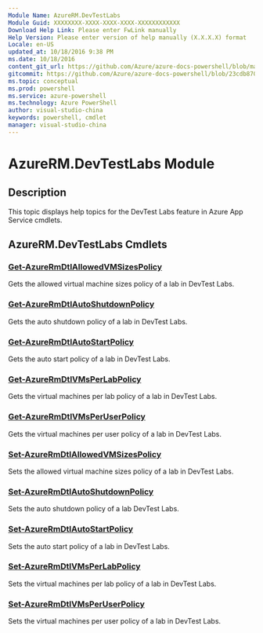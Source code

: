 ```yaml
---
Module Name: AzureRM.DevTestLabs
Module Guid: XXXXXXXX-XXXX-XXXX-XXXX-XXXXXXXXXXXX
Download Help Link: Please enter FwLink manually
Help Version: Please enter version of help manually (X.X.X.X) format
Locale: en-US
updated_at: 10/18/2016 9:38 PM
ms.date: 10/18/2016
content_git_url: https://github.com/Azure/azure-docs-powershell/blob/master/azureps-cmdlets-docs/ResourceManager/AzureRM.DevTestLabs/v1.0.3/AzureRM.DevTestLabs.md
gitcommit: https://github.com/Azure/azure-docs-powershell/blob/23cdb8705d4ab9807c0e21b238f3b134a7d49c7d/azureps-cmdlets-docs/ResourceManager/AzureRM.DevTestLabs/v1.0.3/AzureRM.DevTestLabs.md
ms.topic: conceptual
ms.prod: powershell
ms.service: azure-powershell
ms.technology: Azure PowerShell
author: visual-studio-china
keywords: powershell, cmdlet
manager: visual-studio-china
---
```


# AzureRM.DevTestLabs Module
## Description
This topic displays help topics for the DevTest Labs feature in Azure App Service cmdlets. 

## AzureRM.DevTestLabs Cmdlets
### [Get-AzureRmDtlAllowedVMSizesPolicy](.\Get-AzureRmDtlAllowedVMSizesPolicy.md)
Gets the allowed virtual machine sizes policy of a lab in DevTest Labs.


### [Get-AzureRmDtlAutoShutdownPolicy](.\Get-AzureRmDtlAutoShutdownPolicy.md)
Gets the auto shutdown policy of a lab in DevTest Labs.


### [Get-AzureRmDtlAutoStartPolicy](.\Get-AzureRmDtlAutoStartPolicy.md)
Gets the auto start policy of a lab in DevTest Labs.


### [Get-AzureRmDtlVMsPerLabPolicy](.\Get-AzureRmDtlVMsPerLabPolicy.md)
Gets the virtual machines per lab policy of a lab in DevTest Labs.


### [Get-AzureRmDtlVMsPerUserPolicy](.\Get-AzureRmDtlVMsPerUserPolicy.md)
Gets the virtual machines per user policy of a lab in DevTest Labs.


### [Set-AzureRmDtlAllowedVMSizesPolicy](.\Set-AzureRmDtlAllowedVMSizesPolicy.md)
Sets the allowed virtual machine sizes policy of a lab in DevTest Labs.


### [Set-AzureRmDtlAutoShutdownPolicy](.\Set-AzureRmDtlAutoShutdownPolicy.md)
Sets the auto shutdown policy of a lab DevTest Labs.


### [Set-AzureRmDtlAutoStartPolicy](.\Set-AzureRmDtlAutoStartPolicy.md)
Sets the auto start policy of a lab in DevTest Labs.


### [Set-AzureRmDtlVMsPerLabPolicy](.\Set-AzureRmDtlVMsPerLabPolicy.md)
Sets the virtual machines per lab policy of a lab in DevTest Labs.


### [Set-AzureRmDtlVMsPerUserPolicy](.\Set-AzureRmDtlVMsPerUserPolicy.md)
Sets the virtual machines per user policy of a lab in DevTest Labs.



